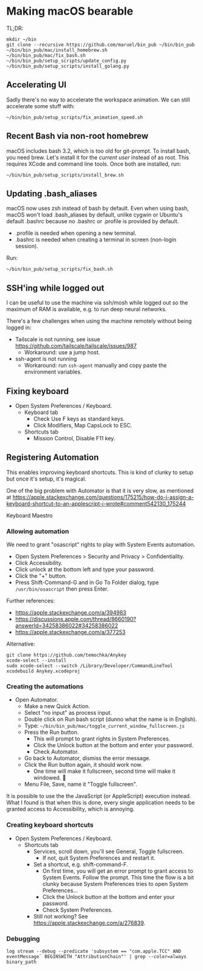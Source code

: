 # Making macOS bearable

TL;DR:

```
mkdir ~/bin
git clone --recursive https://github.com/maruel/bin_pub ~/bin/bin_pub
~/bin/bin_pub/mac/install_homebrew.sh
~/bin/bin_pub/mac/fix_bash.sh
~/bin/bin_pub/setup_scripts/update_config.py
~/bin/bin_pub/setup_scripts/install_golang.py
```

## Accelerating UI

Sadly there's no way to accelerate the workspace animation. We can still
accelerate some stuff with:


```
~/bin/bin_pub/setup_scripts/fix_animation_speed.sh
```


## Recent Bash via non-root homebrew

macOS includes bash 3.2, which is too old for git-prompt. To install bash,
you need brew. Let's install it for the *current user* instead of as root. This
requires XCode and command line tools. Once both are installed, run:

```
~/bin/bin_pub/setup_scripts/install_brew.sh
```


## Updating .bash_aliases

macOS now uses zsh instead of bash by default. Even when using bash, macOS won't
load .bash_aliases by default, unlike cygwin or Ubuntu's default .bashrc because
no .bashrc or .profile is provided by default.

- .profile is needed when opening a new terminal.
- .bashrc is needed when creating a terminal in screen (non-login session).

Run:

```
~/bin/bin_pub/setup_scripts/fix_bash.sh
```


## SSH'ing while logged out

I can be useful to use the machine via ssh/mosh while logged out so the maximum
of RAM is available, e.g. to run deep neural networks.

There's a few challenges when using the machine remotely without being logged
in:
- Tailscale is not running, see issue
  https://github.com/tailscale/tailscale/issues/987
    - Workaround: use a jump host.
- ssh-agent is not running
    - Workaround: run `ssh-agent` manually and copy paste the
  environment variables.


## Fixing keyboard


- Open System Preferences / Keyboard.
  - Keyboard tab
    - Check Use F keys as standard keys.
    - Click Modifiers, Map CapsLock to ESC.
  - Shortcuts tab
    - Mission Control, Disable F11 key.


## Registering Automation

This enables improving keyboard shortcuts. This is kind of clunky to setup but
once it's setup, it's magical.

One of the big problem with Automator is that it is very slow, as mentioned at
https://apple.stackexchange.com/questions/175215/how-do-i-assign-a-keyboard-shortcut-to-an-applescript-i-wrote#comment542130_175244

Keyboard Maestro


### Allowing automation

We need to grant "osascript" rights to play with System Events automation.

- Open System Preferences > Security and Privacy > Confidentiality.
- Click Accessibility.
- Click unlock at the bottom left and type your password.
- Click the "+" button.
- Press Shift-Command-G and in Go To Folder dialog, type `/usr/bin/osascript`
  then press Enter.

Further references:
- https://apple.stackexchange.com/a/394983
- https://discussions.apple.com/thread/8660190?answerId=34258386022#34258386022
- https://apple.stackexchange.com/a/377253

Alternative:

```
git clone https://github.com/temochka/Anykey
xcode-select --install
sudo xcode-select --switch /Library/Developer/CommandLineTool
xcodebuild Anykey.xcodeproj
```

### Creating the automations

- Open Automator.
  - Make a new Quick Action.
  - Select "no input" as process input.
  - Double click on Run bash script (dunno what the name is in English).
  - Type: `~/bin/bin_pub/mac/toggle_current_window_fullscreen.js`
  - Press the Run button.
    - This will prompt to grant rights in System Preferences.
    - Click the Unlock button at the bottom and enter your password.
    - Check Automator.
  - Go back to Automator, dismiss the error message.
  - Click the Run button again, it should work now.
    - One time will make it fullscreen, second time will make it windowed. 🎉
  - Menu File, Save, name it "Toggle fullscreen".

It is possible to use the the JavaScript (or AppleScript) execution instead.
What I found is that when this is done, every single application needs to be
granted access to Accessibility, which is annoying.


### Creating keyboard shortcuts

- Open System Preferences / Keyboard.
  - Shortcuts tab
    - Services, scroll down, you'll see General, Toggle fullscreen.
      - If not, quit System Preferences and restart it.
    - Set a shortcut, e.g. shift-command-F.
      - On first time, you will get an error prompt to grant access to System
        Events. Follow the prompt. This time the flow is a bit clunky because
        System Preferences tries to open System Preferences...
      - Click the Unlock button at the bottom and enter your password.
      - Check System Preferences.
    - Still not working? See https://apple.stackexchange.com/a/276839.


### Debugging

```
log stream --debug --predicate 'subsystem == "com.apple.TCC" AND eventMessage` BEGINSWITH "AttributionChain"' | grep --color=always binary_path
```
